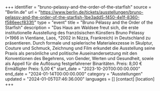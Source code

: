 +++
identifier = "bruno-pelassy-and-the-order-of-the-starfish"
source = "Berlin.de"
url = "https://www.berlin.de/tickets/ausstellungen/bruno-pelassy-and-the-order-of-the-starfish-1be3add5-f450-4e1f-8360-f586eecf833f/"
type = "event"
title = "Bruno Pélassy and the Order of the Starfish"
description = "Das Haus am Waldsee freut sich, die erste institutionelle Ausstellung des französischen Künstlers Bruno Pélassy (*1966 in Vientiane, Laos, †2002 in Nizza, Frankreich) in Deutschland zu präsentieren. Durch formale und spielerische Materialexzesse in Skulptur, Couture und Schmuck, Zeichnung und Film erkundet die Ausstellung seine Praxis als persönliche und politische Auseinandersetzung mit den Konventionen des Begehrens, von Gender, Werten und Gesundheit, sowie als Appell für die Auflösung festgefahrener Binaritäten.
Preis: 8,00 €
Ermäßigter Preis: 5,00 €"
start_date = "2023-10-20T00:00:00.000"
end_date = "2024-01-14T00:00:00.000"
category = "Ausstellungen"
updated = "2024-01-05T07:46:36.000"
languages = []
[contact]
[location]
+++
